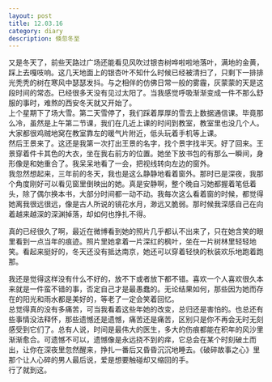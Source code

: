 ```yaml
---
layout: post
title: 12.03.16
category: diary
description: 倏忽冬至
---
```

又是冬天了，前些天路过广场还能看见风吹过银杏树哗啦啦地落叶，满地的金黄，踩上去嘎吱响。这几天地面上的银杏叶不知什么时候已经被清扫了，只剩下一排排光秃秃的树在寒风中瑟瑟发抖。与之相伴的仿佛日常一般的雾霾，灰蒙蒙的天是这段时间的常态。已经很多天没有见过太阳了。当我感觉呼吸渐渐变成一件不那么舒服的事时，难熬的西安冬天就又开始了。  
上个星期下了场大雪。第二天雪停了，我们踩着厚厚的雪去上数据通信课。毕竟那么冷，虽然是上午第二节课，我们在几近上课的时间到教室，教室里也没几个人。大家都很鸡贼地窝在教室靠左的暖气片附近，低头玩着手机等上课。  
然后王景来了。这还是我第一次打出王景的名字，找个景字找半天。好了回来。王景穿着件卡其色的大衣，坐在我右前方的位置。她坐下放书包的有那么一瞬间，身形像是和她重合了。我呆呆地看了一会，把视线转向左边的窗外。  
我忽然想起来，三年前的冬天，我也是这么静静地看着窗外。那时已是深夜，我那个角度刚好可以看见窗里倒映出的她。真是安静啊，整个晚自习她都握着笔低着头，除了偶尔换本书，大部分时间都一动不动。我每次这么看着窗的时候，都觉得她离我很远很远，像是古人所说的镜花水月，渺远又脆弱。那时候我深感自己在向着越来越深的深渊掉落，却如何也挣扎不得。
	
真的已经很久了啊，最近在微博看到她的照片几乎都认不出来了，只在她含笑的眼里看到一点当年的痕迹。照片里她拿着一片深红的枫叶，坐在一片树林里轻轻地笑。看起来挺好的，冬天还没有抵达南京，她还可以穿着轻快的秋装欢乐地跑着跑那。

我还是觉得这样没有什么不好的，放不下或者放下都不错。喜欢一个人喜欢很久本来就是一件蛮不错的事，否定自己才是最愚蠢的。无论结果如何，那些因为她而存在的阳光和雨水都是美好的，等老了一定会笑着回忆。  
总觉得真的没有多痛苦，可当我看着这些年她的改变，总归还是害怕的。也总还有些事情没法释怀，那些遗憾还是遗憾，痛苦还是痛苦，区别只是你不再会无时无刻感受到它们了。总有人说，时间是最伟大的医生，多大的伤痕都能在积年的风沙里渐渐愈合。可遗憾不可以，遗憾像是永远挠不到的痒，它总会在某个时刻破土而出，让你在深夜里忽然醒来，挣扎一番后又昏昏沉沉地睡去。《破碎故事之心》里那个让人心碎的男人最后说，爱是想要触碰却又缩回的手。  
行了就到这。
